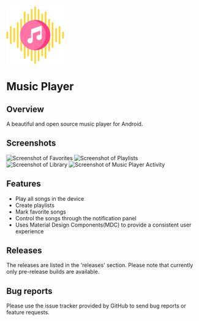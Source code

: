 <img src="https://github.com/anoop-k-n/MusicPlayer/blob/dev/app/src/music%20player%20icon.png" alt="Logo of Music Player" width="150"/>

# Music Player


## Overview

A beautiful and open source music player for Android.

## Screenshots
<p float="left">

  <img src="https://user-images.githubusercontent.com/112901662/191467753-d35d92de-36ca-4d9f-80e0-25c98f33edef.jpg" alt="Screenshot of Favorites" width="220"/>
  
<img src="https://user-images.githubusercontent.com/112901662/191467512-aaa7828a-615a-4de8-bf76-f4e01c0ccc94.jpg" alt="Screenshot of Playlists" width="220"/>
  
  <img src="https://user-images.githubusercontent.com/112901662/191466440-c49259a7-a82f-41ce-b597-b1ac232daef9.jpg" alt="Screenshot of Library" width="220"/>


<img src="https://user-images.githubusercontent.com/112901662/191468337-b25c7296-088c-42f2-97a7-ecbc5dbf625d.jpg" alt="Screenshot of Music Player Activity" width="220"/>
</p>

## Features

* Play all songs in the device
* Create playlists
* Mark favorite songs
* Control the songs through the notification panel
* Uses Material Design Components(MDC) to provide a consistent user experience

## Releases
The releases are listed in the 'releases' section. Please note that currently only pre-release builds are available.
## Bug reports

Please use the issue tracker provided by GitHub to send bug reports or feature requests.
